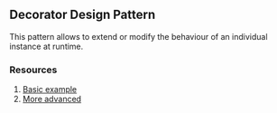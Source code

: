 ## Decorator Design Pattern

This pattern allows to extend or modify the behaviour of an individual instance at runtime.



### Resources
1. [Basic example](https://javapapers.com/design-patterns/decorator-pattern/)
2. [More advanced](https://dzone.com/articles/decorator-design-pattern-in-java)